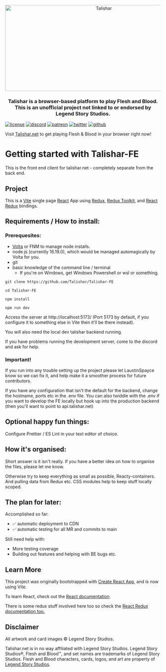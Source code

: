 <p align="center">
  <img src="https://github.com/Talishar/Talishar/blob/main/Images/TalisharLogo.webp?raw=true" width="623" height="278" alt="Talishar" />
</p>

<h3 align="center">Talishar is a browser-based platform to play Flesh and Blood. This is an unofficial project not linked to or endorsed by Legend Story Studios.</h3>

[![license](https://flat.badgen.net/github/license/talishar/talishar)](./LICENSE)
[![discord](https://flat.badgen.net/discord/online-members/JykuRkdd5S?icon=discord)](https://discord.gg/JykuRkdd5S)
[![patreon](https://flat.badgen.net/badge/become/a%20patreon/F96854?icon=patreon)](https://www.patreon.com/talishar)
[![twitter](https://flat.badgen.net/twitter/follow/talishar_online?icon=twitter)](https://twitter.com/talishar_online/)
[![github](https://flat.badgen.net/github/last-commit/Talishar/Talishar-FE?icon=github)](https://github.com/Talishar/Talishar-FE/)

Visit [Talishar.net](https://talishar.net/) to get playing Flesh & Blood in your browser right now!

# Getting started with Talishar-FE

This is the front end client for talishar.net - completely separate from the back end.

## Project

This is a [Vite](https://vitejs.dev/) single page [React](https://reactjs.org/) App using [Redux](https://redux.js.org/), [Redux Toolkit](https://redux-toolkit.js.org/), and [React Redux](https://react-redux.js.org/) bindings.

## Requirements / How to install:

### Prerequesites:

- [Volta](https://volta.sh/) or FNM to manage node installs.
- node.js (currently 16.19.0), which would be managed automagically by Volta for you.
- git
- basic knowledge of the command line / terminal
  - If you're on Windows, get Windows Powershell or wsl or something.

```
git clone https://github.com/Talishar/Talishar-FE
```

```
cd Talishar-FE
```

```
npm install
```

```
npm run dev
```

Access the server at http://localhost:5173/ (Port 5173 by default, if you configure it to something else in Vite then it'll be there instead).

You will also need the local dev talishar backend running.

If you have problems running the development server, come to the discord and ask for help.

### Important!

If you run into any trouble setting up the project please let LaustinSpayce know so we can fix it, and help make it a smoother process for future contributors.

If you have any configuration that isn't the default for the backend, change the hostname, ports etc in the .env file. You can also twiddle with the .env if you want to develop the FE locally but hook up into the production backend (then you'll want to point to api.talishar.net)

## Optional happy fun things:

Configure Prettier / ES Lint in your text editor of choice.

## How it's organised:

Short answer is it isn't really. If you have a better idea on how to organise the files, please let me know.

Otherwise try to keep everything as small as possible, Reacty-containers. And pulling data from Redux etc. CSS modules help to keep stuff locally scoped.

## The plan for later:

Accomplished so far:

- ✅ automatic deployment to CDN
- ✅ automatic testing for all MR and commits to main

Still need help with:

- More testing coverage
- Building out features and helping with BE bugs etc.

## Learn More

This project was originally bootstrapped with [Create React App](https://github.com/facebook/create-react-app), and is now using Vite.

To learn React, check out the [React documentation](https://reactjs.org/).

There is some redux stuff involved here too so check the [React Redux documentation too.](https://react-redux.js.org/)

## Disclaimer

All artwork and card images © Legend Story Studios.

Talishar.net is in no way affiliated with Legend Story Studios. Legend Story Studios®, Flesh and Blood™, and set names are trademarks of Legend Story Studios. Flesh and Blood characters, cards, logos, and art are property of [Legend Story Studios](https://legendstory.com/).
